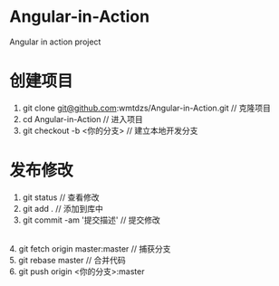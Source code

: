# Angular-in-Action
Angular in action project
# 创建项目
1. git clone git@github.com:wmtdzs/Angular-in-Action.git // 克隆项目<br>
2. cd Angular-in-Action // 进入项目<br>
3. git checkout -b <你的分支> // 建立本地开发分支<br>
# 发布修改
1. git status // 查看修改<br>
2. git add . // 添加到库中<br>
3. git commit -am '提交描述' // 提交修改<br>
<br>
4. git fetch origin master:master // 捕获分支<br>
5. git rebase master // 合并代码<br>
6. git push origin <你的分支>:master
